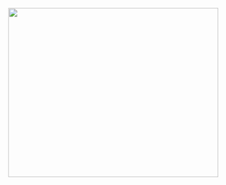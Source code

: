 <a href='http://www.youtube.com/watch?feature=player_embedded&v=R7yfISlGLNU' target='_blank'><img src='http://img.youtube.com/vi/R7yfISlGLNU/0.jpg' width='425' height=344 /></a>